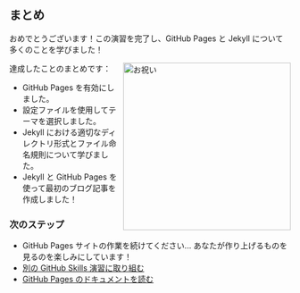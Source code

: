 ## まとめ

おめでとうございます！この演習を完了し、GitHub Pages と Jekyll について多くのことを学びました！

<img src="https://octodex.github.com/images/constructocat2.jpg" alt="お祝い" width=300 align=right>

達成したことのまとめです：

- GitHub Pages を有効にしました。
- 設定ファイルを使用してテーマを選択しました。
- Jekyll における適切なディレクトリ形式とファイル命名規則について学びました。
- Jekyll と GitHub Pages を使って最初のブログ記事を作成しました！

### 次のステップ

- GitHub Pages サイトの作業を続けてください... あなたが作り上げるものを見るのを楽しみにしています！
- [別の GitHub Skills 演習に取り組む](https://skills.github.com/)
- [GitHub Pages のドキュメントを読む](https://docs.github.com/ja/pages)